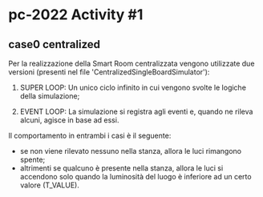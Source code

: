 # pc-2022 Activity #1
## case0 centralized

Per la realizzazione della Smart Room centralizzata vengono utilizzate due versioni (presenti nel file 'CentralizedSingleBoardSimulator'):

1) SUPER LOOP: Un unico ciclo infinito in cui vengono svolte le logiche della simulazione;

2) EVENT LOOP: La simulazione si registra agli eventi e, quando ne rileva alcuni, agisce in base ad essi.

Il comportamento in entrambi i casi è il seguente:
- se non viene rilevato nessuno nella stanza, allora le luci rimangono spente;
- altrimenti se qualcuno è presente nella stanza, allora le luci si accendono solo quando la luminosità del luogo è inferiore ad un certo valore (T_VALUE).
